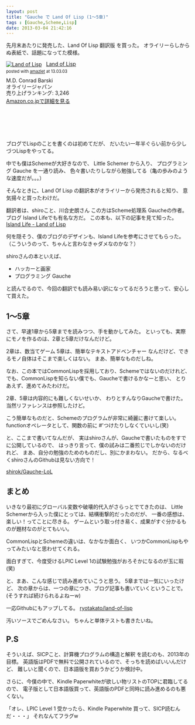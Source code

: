 ```yaml
---
layout: post
title: "Gauche で Land Of Lisp (1〜5章)"
tags : [Gauche,Scheme,Lisp]
date: 2013-03-04 21:42:16
---
```




先月末あたりに発売した、Land Of Lisp 翻訳版 を買った。
オライリーらしからぬ表紙で、話題になってた模様。



<div class="amazlet-box" style="height:200px;"><div class="amazlet-image" style="float:left;margin:0px 12px 1px 0px;"><a href="http://www.amazon.co.jp/exec/obidos/ASIN/4873115876/tavi06-22/ref=nosim/" name="amazletlink" target="_blank"><img src="http://ecx.images-amazon.com/images/I/41CAmbpToSL._SL160_.jpg" alt="Land of Lisp" style="border: none;" /></a></div><div class="amazlet-info" style="line-height:120%; margin-bottom: 10px"><div class="amazlet-name" style="margin-bottom:10px;line-height:120%"><a href="http://www.amazon.co.jp/exec/obidos/ASIN/4873115876/tavi06-22/ref=nosim/" name="amazletlink" target="_blank">Land of Lisp</a><div class="amazlet-powered-date" style="font-size:80%;margin-top:5px;line-height:120%">posted with <a href="http://www.amazlet.com/" title="amazlet" target="_blank">amazlet</a> at 13.03.03</div></div><div class="amazlet-detail">M.D. Conrad Barski <br />オライリージャパン <br />売り上げランキング: 3,246<br /></div><div class="amazlet-sub-info" style="float: left;"><div class="amazlet-link" style="margin-top: 5px"><a href="http://www.amazon.co.jp/exec/obidos/ASIN/4873115876/tavi06-22/ref=nosim/" name="amazletlink" target="_blank">Amazon.co.jpで詳細を見る</a></div></div></div><div class="amazlet-footer" style="clear: left"></div></div>



ブログでLispのことを書くのは初めてだが、 
だいたい一年半ぐらい前から少しづつLispをやってる。 

中でも僕はSchemeが大好きなので、
Little Schemer から入り、
プログラミング Gauche を一通り読み、
色々書いたりしながら勉強してる（亀の歩みのような速度だが。。。）

そんなときに、Land Of Lisp の翻訳本がオライリーから発売されると知り、
意気揚々と買ったわけだ。 

翻訳者は、shiroこと、川合史朗さん
この方はScheme処理系 Gaucheの作者。
ブログ Island Lifeでも有名な方だ。
この本も、以下の記事を見て知った。
[Island Life - Land of Lisp](http://blog.practical-scheme.net/shiro/20130208-land-of-lisp)

何を隠そう、僕のブログのデザインも、Island Lifeを参考にさせてもらった。
（こういうのって、ちゃんと言わなきゃダメなのかな？）

shiroさんの本といえば、

* ハッカーと画家
* プログラミング Gauche

と読んでるので、今回の翻訳でも読み易い訳になってるだろうと思って、安心して買えた。


## 1〜5章

さて、早速1章から5章までを読みつつ、手を動かしてみた。
といっても、実際にモノを作るのは、2章と5章だけなんだけど。

2章は、数当てゲーム
5章は、簡単なテキストアドベンチャー
なんだけど、できるモノ自体はそこまで楽しくはない。
まあ、簡単なものだしね。

なお、この本ではCommonLispを採用しており、Schemeではないのだけれど、
でも、CommonLispを知らない僕でも、Gaucheで書けるかなーと思い、
とりあえず、進めてみたわけだ。

2章、5章は内容的にも難しくないせいか、
わりとすんなりGaucheで書けた。
当然リファレンスは参照したけど。

こう簡単なものだと、Schemeのプログラムが非常に綺麗に書けて楽しい。
functionオペレータとして、関数の前に #'つけたりしなくていいし(笑)


と、ここまで書いてなんだが、
実はshiroさんが、Gaucheで書いたものをすでに公開しているので、
はっきり言って、僕の試みは二番煎じでしかないのだけれど、
まあ、自分の勉強のためのものだし、別にかまわない。
だから、なるべくshiroさんのGithubは見ない方向で！

[shirok/Gauche-LoL](https://github.com/shirok/Gauche-LoL)



## まとめ


いきなり最初にグローバル変数や破壊的代入がさらっとでてきたのは、
Little Schemerから入った僕にとっては、結構衝撃的だったのだが、
一番の感想は、楽しい！ってことに尽きる。
ゲームという取っ付き易く、成果がすぐ分かるものが題材なのがとてもいい。

CommonLispとSchemeの違いは、なかなか面白く、
いつかCommonLispもやってみたいなと思わせてくれる。

面白すぎて、今度受けるLPIC Level 1の試験勉強がおろそかになるのが玉に瑕(笑)


と、まあ、こんな感じで読み進めていこうと思う。
5章までは一気にいったけど、
次の章からは、一つの章につき、ブログ記事も書いていくということで。(そうすれば続けられるよねーw)

一応Githubにもアップしてる。
[ryotakato/land-of-lisp](https://github.com/ryotakato/land-of-lisp)

汚いソースでごめんなさい。
ちゃんと単体テストも書きたいね。



## P.S

そういえば、SICPこと、計算機プログラムの構造と解釈 を読むのも、2013年の目標。
英語版はPDFで無料で公開されているので、そっちを読めばいいんだけど、
難しいと聞くので、日本語版を買おうかどうか検討中。

さらに、今僕の中で、Kindle Paperwhiteが欲しい物リストのTOPに君臨してるので、
電子版として日本語版買って、英語版のPDFと同時に読み進めるのも悪くない。

「オレ、LPIC Level 1 受かったら、Kindle Paperwhite 買って、SICP読むんだ・・・」
それなんてフラグw



